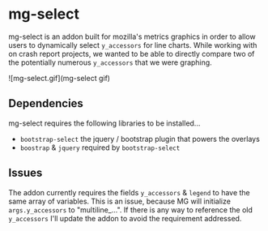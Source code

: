 # mg-select
mg-select is an addon built for mozilla's metrics graphics in order to allow users to dynamically select `y_accessors` for line charts.
While working with on crash report projects, we wanted to be able to directly compare two of the potentially numerous `y_accessors` that we were graphing.

![mg-select.gif](mg-select gif)

## Dependencies
mg-select requires the following libraries to be installed...
- `bootstrap-select` the jquery / bootstrap plugin that powers the overlays
- `boostrap` & `jquery` required by `bootstrap-select`

## Issues
The addon currently requires the fields `y_accessors` & `legend` to have the same array of variables.
This is an issue, because MG will initialize `args.y_accessors` to "multiline_...".
If there is any way to reference the old `y_accessors` I'll update the addon to avoid the requirement addressed.
